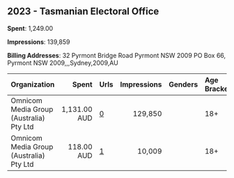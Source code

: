 ## 2023 - Tasmanian Electoral Office 
**Spent**: 1,249.00

**Impressions**: 139,859

**Billing Addresses**: 32 Pyrmont Bridge Road Pyrmont NSW 2009 PO Box 66, Pyrmont NSW 2009,,,Sydney,2009,AU

|Organization|Spent|Urls|Impressions|Genders|Age Brackets|Country Codes|
|:---|---:|:---|---:|:---|:---|:---|
|Omnicom Media Group (Australia) Pty Ltd|1,131.00 AUD|[0](https://www.snap.com/political-ads/asset/adaecdf3ba46472e96b2d69d7f74610be9fa94e2f1c20d17585ef3c3d77676df?mediaType=mp4)|129,850||18+|australia|
|Omnicom Media Group (Australia) Pty Ltd|118.00 AUD|[1](https://www.snap.com/political-ads/asset/da394d2cf63bb4e000cf0577c7a1dce9bc1b920020e22fb1b203b9cd4e311bdb?mediaType=jpg)|10,009||18+|australia|
